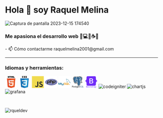 
<!--
**rqueldev/rqueldev** is a ✨ _special_ ✨ repository because its `README.md` (this file) appears on your GitHub profile.

Here are some ideas to get you started:

- 🔭 I’m currently working on ...
- 🌱 I’m currently learning ...
- 👯 I’m looking to collaborate on ...
- 🤔 I’m looking for help with ...
- 💬 Ask me about ...
- 📫 How to reach me: ...
- 😄 Pronouns: ...
- ⚡ Fun fact: ...
-->

<h1 align="left">Hola 👋 soy Raquel Melina</h1>

![Captura de pantalla 2023-12-15 174540](https://github.com/rqueldev/rqueldev/assets/153774724/cd63fcf1-f54e-4961-b18e-d25c83e118dd)

<h3 align="left">Me apasiona el desarrollo web 💖💻🍩☕😄</h3>
- 📫 Cómo contactarme raquelmelina2001@gmail.com
<hr> 
<h3 align="left">Idiomas y herramientas:</h3>

<p align="left"> 
    <img src="https://raw.githubusercontent.com/devicons/devicon/master/icons/html5/html5-original-wordmark.svg" alt="html5" width = "40" heigth="40"/> 
    <img src="https://raw.githubusercontent.com/devicons/devicon/master/icons/css3/css3-original-wordmark.svg" alt="css3" width = "40" heigth="40"/>
    <img src="https://raw.githubusercontent.com/devicons/devicon/master/icons/javascript/javascript-original.svg" alt="javascript" width = "40" heigth="40"/> 
    <img src="https://raw.githubusercontent.com/devicons/devicon/master/icons/php/php-original.svg" alt="php" width = "40" heigth="40"/> 
    <img src="https://raw.githubusercontent.com/devicons/devicon/master/icons/mysql/mysql-original-wordmark.svg" alt="mysql" width = "40" heigth="40"/> 
    <img src="https://raw.githubusercontent.com/devicons/devicon/master/icons/postgresql/postgresql-original-wordmark.svg" alt="postgresql" width = "40" heigth="40"/> 
    <img src="https://raw.githubusercontent.com/devicons/devicon/master/icons/bootstrap/bootstrap-plain-wordmark.svg" alt="arranque" width = "40" heigth="40"/> 
    <img src="https://cdn.worldvectorlogo.com/logos/codeigniter.svg" alt="codeigniter" width = "40" heigth="40"/> 
    <img src="https://www.chartjs.org/media/logo-title.svg" alt="chartjs" width = "40" heigth="40"/> 
    <img src="https://www.vectorlogo.zone/logos/grafana/grafana-icon.svg" alt="grafana" width = "40" heigth="40"/>  
</p>

<br>


<p><img align="centro" src="https://github-readme-stats.vercel.app/api/top-langs?username=rqueldev&show_icons=true&locale=en&layout=compact" alt="rqueldev" /></p>
